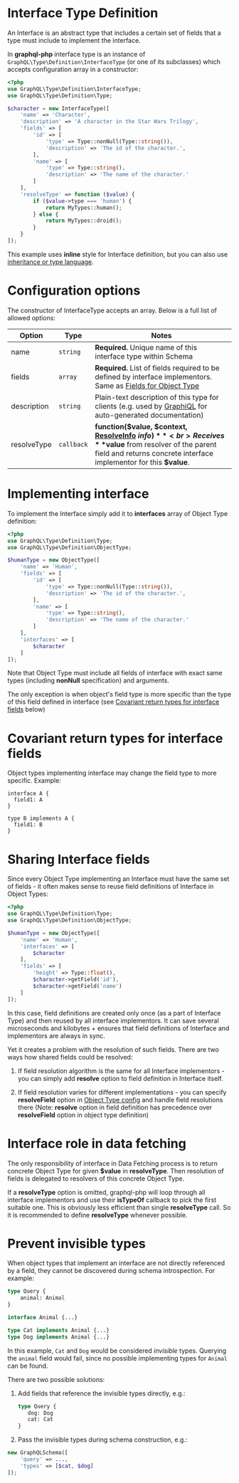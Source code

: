 # Interface Type Definition
An Interface is an abstract type that includes a certain set of fields that a 
type must include to implement the interface.

In **graphql-php** interface type is an instance of `GraphQL\Type\Definition\InterfaceType` 
(or one of its subclasses) which accepts configuration array in a constructor:

```php
<?php
use GraphQL\Type\Definition\InterfaceType;
use GraphQL\Type\Definition\Type;

$character = new InterfaceType([
    'name' => 'Character',
    'description' => 'A character in the Star Wars Trilogy',
    'fields' => [
        'id' => [
            'type' => Type::nonNull(Type::string()),
            'description' => 'The id of the character.',
        ],
        'name' => [
            'type' => Type::string(),
            'description' => 'The name of the character.'
        ]
    ],
    'resolveType' => function ($value) {
        if ($value->type === 'human') {
            return MyTypes::human();            
        } else {
            return MyTypes::droid();
        }
    }
]);
```
This example uses **inline** style for Interface definition, but you can also use  
[inheritance or type language](index.md#type-definition-styles).

# Configuration options
The constructor of InterfaceType accepts an array. Below is a full list of allowed options:

Option | Type | Notes
------ | ---- | -----
name | `string` | **Required.** Unique name of this interface type within Schema
fields | `array` | **Required.** List of fields required to be defined by interface implementors. Same as [Fields for Object Type](object-types.md#field-configuration-options)
description | `string` | Plain-text description of this type for clients (e.g. used by [GraphiQL](https://github.com/graphql/graphiql) for auto-generated documentation)
resolveType | `callback` | **function($value, $context, [ResolveInfo](../reference.md#graphqltypedefinitionresolveinfo) $info)**<br> Receives **$value** from resolver of the parent field and returns concrete interface implementor for this **$value**.

# Implementing interface
To implement the Interface simply add it to **interfaces** array of Object Type definition:
```php
<?php
use GraphQL\Type\Definition\Type;
use GraphQL\Type\Definition\ObjectType;

$humanType = new ObjectType([
    'name' => 'Human',
    'fields' => [
        'id' => [
            'type' => Type::nonNull(Type::string()),
            'description' => 'The id of the character.',
        ],
        'name' => [
            'type' => Type::string(),
            'description' => 'The name of the character.'
        ]
    ],
    'interfaces' => [
        $character
    ]
]);
```
Note that Object Type must include all fields of interface with exact same types 
(including **nonNull** specification) and arguments.

The only exception is when object's field type is more specific than the type of this field defined in interface 
(see [Covariant return types for interface fields](#covariant-return-types-for-interface-fields) below)

# Covariant return types for interface fields
Object types implementing interface may change the field type to more specific.
Example:

```
interface A {
  field1: A
}

type B implements A {
  field1: B
}
```

# Sharing Interface fields
Since every Object Type implementing an Interface must have the same set of fields - it often makes 
sense to reuse field definitions of Interface in Object Types:

```php
<?php
use GraphQL\Type\Definition\Type;
use GraphQL\Type\Definition\ObjectType;

$humanType = new ObjectType([
    'name' => 'Human',
    'interfaces' => [
        $character
    ],
    'fields' => [
        'height' => Type::float(),
        $character->getField('id'),
        $character->getField('name')
    ] 
]);
```

In this case, field definitions are created only once (as a part of Interface Type) and then 
reused by all interface implementors. It can save several microseconds and kilobytes + ensures that 
field definitions of Interface and implementors are always in sync.

Yet it creates a problem with the resolution of such fields. There are two ways how shared fields could 
be resolved:

1. If field resolution algorithm is the same for all Interface implementors - you can simply add 
**resolve** option to field definition in Interface itself.

2. If field resolution varies for different implementations - you can specify **resolveField** 
option in [Object Type config](object-types.md#configuration-options) and handle field 
resolutions there 
(Note: **resolve** option in field definition has precedence over **resolveField** option in object type definition)

# Interface role in data fetching
The only responsibility of interface in Data Fetching process is to return concrete Object Type 
for given **$value** in **resolveType**. Then resolution of fields is delegated to resolvers of this 
concrete Object Type.

If a **resolveType** option is omitted, graphql-php will loop through all interface implementors and 
use their **isTypeOf** callback to pick the first suitable one. This is obviously less efficient 
than single **resolveType** call. So it is recommended to define **resolveType** whenever possible.

# Prevent invisible types
When object types that implement an interface are not directly referenced by a field, they cannot
be discovered during schema introspection. For example:

```graphql
type Query {
    animal: Animal
}

interface Animal {...}

type Cat implements Animal {...}
type Dog implements Animal {...}
```

In this example, `Cat` and `Dog` would be considered *invisible* types. Querying the `animal` field
would fail, since no possible implementing types for `Animal` can be found.

There are two possible solutions:

1. Add fields that reference the invisible types directly, e.g.:

    ```graphql
    type Query {
       dog: Dog
       cat: Cat
    }
    ```

2. Pass the invisible types during schema construction, e.g.:

```php
new GraphQLSchema([
    'query' => ...,
    'types' => [$cat, $dog]
]);
```
